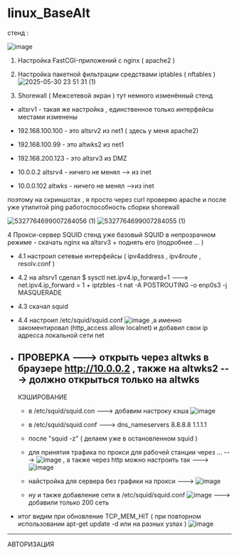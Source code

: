 # linux_BaseAlt


стенд : 

![image](https://github.com/user-attachments/assets/b1826329-bf73-4e94-b786-0a72045be8de)















1. Настройка FastCGI-приложений с nginx ( apache2 ) 

2.  Настройка пакетной фильтрации средствами iptables ( nftables )
  ![2025-05-30 23 51 31 (1)](https://github.com/user-attachments/assets/ee11b8e7-a922-4827-9e55-a3c183c408a9)

3.  Shorewall ( Межсетевой экран )
   тут немного изменённый стенд 
- altsrv1 - такая же настройка , единственное только интерфейсы местами изменены

- 192.168.100.100 - это altsrv2 из net1 ( здесь у меня apache2)

- 192.168.100.99 - это altwks2 из net1
- 192.168.200.123 - это altsrv3 из DMZ
- 10.0.0.2 altsrv4 - ничего не менял --> из inet
- 10.0.0.102 altwks - ничего не менял -->из inet

поэтому на скриншотах , я просто через curl проверяю apache и после уже утилитой ping работоспособность сборки shorewall


   
![5327764699007284056 (1)](https://github.com/user-attachments/assets/c02aa9fa-f9a1-4c1f-a50b-54448f0ed86c)
![5327764699007284055 (1)](https://github.com/user-attachments/assets/5d68d005-ccd8-44fd-bae3-90c095bb5e2d)



4 Прокси-сервер SQUID
    стенд уже базовый 
    SQUID в непрозрачном режиме
    - скачать nginx на altsrv3 + поднять  его (подробнее ... )
   - 4.1 настроил сетевые интерфейсы ( ipv4address , ipv4route , resolv.conf )
   - 4.2 на altsrv1 сделал $ sysctl net.ipv4.ip_forward=1       ---> net.ipv4.ip_forward = 1 + iptzbles -t nat -A POSTROUTING -o enp0s3 -j MASQUERADE
   - 4.3 скачал squid 
   - 4.4 настроил /etc/squid/squid.conf ![image](https://github.com/user-attachments/assets/7c155d12-eab1-44f5-9b7b-f485c07370d1)
    ,а именно закоментировал (http_access allow localnet) и добавил свои ip адресса локальной сети net 
  - ПРОВЕРКА  --->  открыть через altwks  в браузере http://10.0.0.2  , также на altwks2 ---> должно открыться только на altwks 
     ---------------------------------
     КЭШИРОВАНИЕ
      - в /etc/squid/squid.con ---> добавим настроку кэша ![image](https://github.com/user-attachments/assets/4252ef3f-d9a9-46ca-92d8-15b22b131953)
      -  в /etc/squid/squid.conf  ---> dns_nameservers 8.8.8.8 1.1.1.1
     
      - после "squid -z" ( делаем уже в остановленном squid ) 
     
      - для принятия трафика по прокси для рабочей станции через ... ---> ![image](https://github.com/user-attachments/assets/54531d21-64b5-414e-8b4d-ba51a60bde50) , а также через http можно настроить так ---> ![image](https://github.com/user-attachments/assets/f603c5b0-fa3a-431f-9315-3e10bb3053e2)

     
      -  найстройка для сервера без графики на прокси ---> ![image](https://github.com/user-attachments/assets/91dce768-1fdb-457e-809e-296d08745014)
      - ну и также добавление сети в /etc/squid/squid.conf ![image](https://github.com/user-attachments/assets/c26e7095-7cf3-4f1f-b3ba-93959a0ef004)    ---> добавили только 200 сеть


 - итог видим при обновление TCP_MEM_HIT ( при повторном использовании  apt-get update -d или на разных узлах )  ![image](https://github.com/user-attachments/assets/a70749ec-d2d0-469a-8284-9cbc1041b7aa)

---------------------------------
АВТОРИЗАЦИЯ


